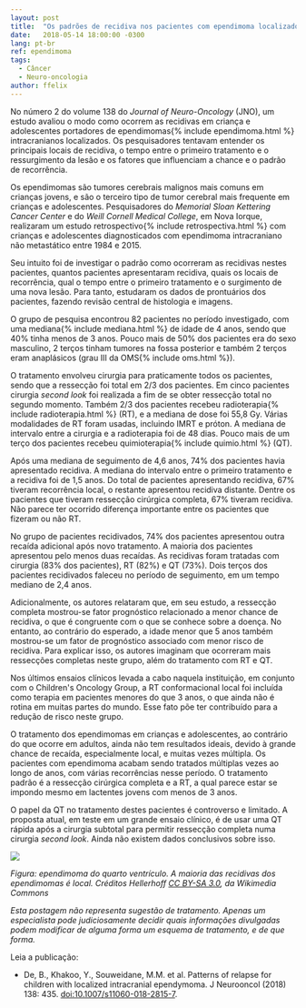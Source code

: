 ```yaml
---
layout: post
title:  "Os padrões de recidiva nos pacientes com ependimoma localizado"
date:   2018-05-14 18:00:00 -0300
lang: pt-br
ref: ependimoma
tags:
  - Câncer
  - Neuro-oncologia
author: ffelix
---
```


No número 2 do volume 138 do _Journal of Neuro-Oncology_ (JNO), um estudo avaliou o modo como ocorrem as recidivas em criança e adolescentes portadores de ependimomas{% include ependimoma.html %} intracranianos localizados. Os pesquisadores tentavam entender os principais locais de recidiva, o tempo entre o primeiro tratamento e o ressurgimento da lesão e os fatores que influenciam a chance e o padrão de recorrência.
<!--more-->

Os ependimomas são tumores cerebrais malignos mais comuns em crianças jovens, e são o terceiro tipo de tumor cerebral mais frequente em crianças e adolescentes. Pesquisadores do _Memorial Sloan Kettering Cancer Center_ e do _Weill Cornell Medical College_, em Nova Iorque, realizaram um estudo retrospectivo{% include retrospectiva.html %} com crianças e adolescentes diagnosticados com ependimoma intracraniano não metastático entre 1984 e 2015.

Seu intuito foi de investigar o padrão como ocorreram as recidivas nestes pacientes, quantos pacientes apresentaram recidiva, quais os locais de recorrência, qual o tempo entre o primeiro tratamento e o surgimento de uma nova lesão. Para tanto, estudaram os dados de prontuários dos pacientes, fazendo revisão central de histologia e imagens.

O grupo de pesquisa encontrou 82 pacientes no período investigado, com uma mediana{% include mediana.html %} de idade de 4 anos, sendo que 40% tinha menos de 3 anos. Pouco mais de 50% dos pacientes era do sexo masculino, 2 terços tinham tumores na fossa posterior e também 2 terços eram anaplásicos (grau III da OMS{% include oms.html %}).

O tratamento envolveu cirurgia para praticamente todos os pacientes, sendo que a ressecção foi total em 2/3 dos pacientes. Em cinco pacientes cirurgia _second look_ foi realizada a fim de se obter ressecção total no segundo momento. Também 2/3 dos pacientes recebeu radioterapia{% include radioterapia.html %} (RT), e a mediana de dose foi 55,8 Gy. Várias modalidades de RT foram usadas, incluindo IMRT e próton. A mediana de intervalo entre a cirurgia e a radioterapia foi de 48 dias. Pouco mais de um terço dos pacientes recebeu quimioterapia{% include quimio.html %} (QT).

Após uma mediana de seguimento de 4,6 anos, 74% dos pacientes havia apresentado recidiva. A mediana do intervalo entre o primeiro tratamento e a recidiva foi de 1,5 anos. Do total de pacientes apresentando recidiva, 67% tiveram recorrência local, o restante apresentou recidiva distante. Dentre os pacientes que tiveram ressecção cirúrgica completa, 67% tiveram recidiva. Não parece ter ocorrido diferença importante entre os pacientes que fizeram ou não RT.

No grupo de pacientes recidivados, 74% dos pacientes apresentou outra recaída adicional após novo tratamento. A maioria dos pacientes apresentou pelo menos duas recaídas. As recidivas foram tratadas com cirurgia (83% dos pacientes), RT (82%) e QT (73%). Dois terços dos pacientes recidivados faleceu no período de seguimento, em um tempo mediano de 2,4 anos.

Adicionalmente, os autores relataram que, em seu estudo, a ressecção completa mostrou-se fator prognóstico relacionado a menor chance de recidiva, o que é congruente com o que se conhece sobre a doença. No entanto, ao contrário do esperado, a idade menor que 5 anos também mostrou-se um fator de prognóstico associado com menor risco de recidiva. Para explicar isso, os autores imaginam que ocorreram mais ressecções completas neste grupo, além do tratamento com RT e QT.

Nos últimos ensaios clínicos levada a cabo naquela instituição, em conjunto com o Children's Oncology Group, a RT conformacional local foi incluída como terapia em pacientes menores do que 3 anos, o que ainda não é rotina em muitas partes do mundo. Esse fato põe ter contribuído para a redução de risco neste grupo.

O tratamento dos ependimomas em crianças e adolescentes, ao contrário do que ocorre em adultos, ainda não tem resultados ideais, devido à grande chance de recaída, especialmente local, e muitas vezes múltipla. Os pacientes com ependimoma acabam sendo tratados múltiplas vezes ao longo de anos, com várias recorrências nesse período. O tratamento padrão é a ressecção cirúrgica completa e a RT, a qual parece estar se impondo mesmo em lactentes jovens com menos de 3 anos.

O papel da QT no tratamento destes pacientes é controverso e limitado. A proposta atual, em teste em um grande ensaio clínico, é de usar uma QT rápida após a cirurgia subtotal para permitir ressecção completa numa cirurgia _second look_. Ainda não existem dados conclusivos sobre isso.

![](https://upload.wikimedia.org/wikipedia/commons/f/f7/Ependymom_sag_FLAIR.jpg)

_Figura: ependimoma do quarto ventrículo. A maioria das recidivas dos ependimomas é local. Créditos Hellerhoff [CC BY-SA 3.0](https://creativecommons.org/licenses/by-sa/3.0), da Wikimedia Commons_

_Esta postagem não representa sugestão de tratamento. Apenas um especialista pode judiciosamente decidir quais informações divulgadas podem modificar de alguma forma um esquema de tratamento, e de que forma._

Leia a publicação:
- De, B., Khakoo, Y., Souweidane, M.M. et al. Patterns of relapse for children with localized intracranial ependymoma. J Neurooncol (2018) 138: 435. [doi:10.1007/s11060-018-2815-7](https://doi.org/10.1007/s11060-018-2815-7).

